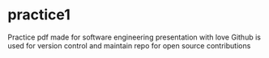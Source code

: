 # practice1
Practice pdf made for software engineering presentation with love
Github is used for version control and maintain repo for open source contributions
